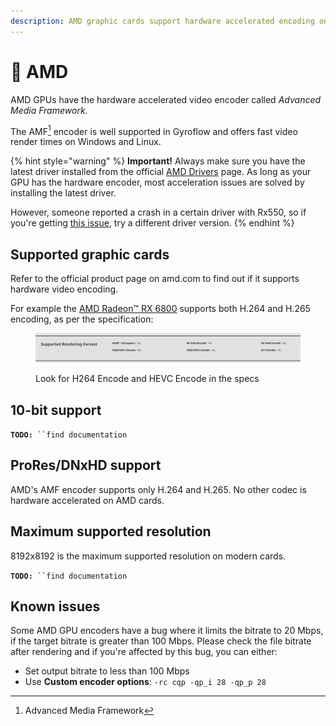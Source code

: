 ```yaml
---
description: AMD graphic cards support hardware accelerated encoding on Windows and Linux
---
```


# 🔴 AMD

AMD GPUs have the hardware accelerated video encoder called _Advanced Media Framework_.&#x20;

The AMF[^1] encoder is well supported in Gyroflow and offers fast video render times on Windows and Linux.

{% hint style="warning" %}
**Important!** Always make sure you have the latest driver installed from the official [AMD Drivers](https://www.amd.com/en/support) page. As long as your GPU has the hardware encoder, most acceleration issues are solved by installing the latest driver.

However, someone reported a crash in a certain driver with Rx550, so if you're getting [this issue](https://github.com/gyroflow/gyroflow/issues/677), try a different driver version.
{% endhint %}

## Supported graphic cards

Refer to the official product page on amd.com to find out if it supports hardware video encoding.

For example the [AMD Radeon™ RX 6800](https://www.amd.com/en/products/graphics/amd-radeon-rx-6800) supports both H.264 and H.265 encoding, as per the specification:

<figure><img src="../.gitbook/assets/amd_specs.png" alt=""><figcaption><p>Look for H264 Encode and HEVC Encode in the specs</p></figcaption></figure>

## 10-bit support

**`TODO:`**` ``find documentation`

## ProRes/DNxHD support

AMD's AMF encoder supports only H.264 and H.265. No other codec is hardware accelerated on AMD cards.

## Maximum supported resolution

8192x8192 is the maximum supported resolution on modern cards.

**`TODO:`**` ``find documentation`

## Known issues

Some AMD GPU encoders have a bug where it limits the bitrate to 20 Mbps, if the target bitrate is greater than 100 Mbps. Please check the file bitrate after rendering and if you're affected by this bug, you can either:&#x20;

* Set output bitrate to less than 100 Mbps
* Use **Custom encoder options**: `-rc cqp -qp_i 28 -qp_p 28`

[^1]: Advanced Media Framework
